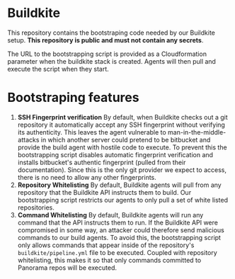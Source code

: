 # Buildkite
This repository contains the bootstraping code needed by our Buildkite setup.
**This repository is public and must not contain any secrets**.

The URL to the bootstrapping script is provided as a Cloudformation parameter
when the buildkite stack is created. Agents will then pull and execute the
script when they start.

# Bootstraping features

1. **SSH Fingerprint verification** By default, when Buildkite checks out a git
   repository it automatically accept any SSH fingerprint without verifying its
   authenticity. This leaves the agent vulnerable to man-in-the-middle-attacks
   in which another server could pretend to be bitbucket and provide the build
   agent with hostile code to execute. To prevent this the bootstrapping script
   disables automatic fingerprint verification and installs bitbucket's
   authentic fingerprint (pulled from their documentation). Since this is the
   only git provider we expect to access, there is no need to allow any other
   fingerprints.
2. **Repository Whitelisting** By default, Buildkite agents will pull from any
   repository that the Buildkite API instructs them to build. Our bootstrapping
   script restricts our agents to only pull a set of white listed repositories.
3. **Command Whitelisting** By default, Buildkite agents will run any command
   that the API instructs them to run. If the Buildkite API were compromised in
   some way, an attacker could therefore send malicious commands to our build
   agents. To avoid this, the bootstrapping script only allows commands that
   appear inside of the repository's ``buildkite/pipeline.yml`` file to be
   executed. Coupled with repository whitelisting, this makes it so that only
   commands committed to Panorama repos will be executed.

